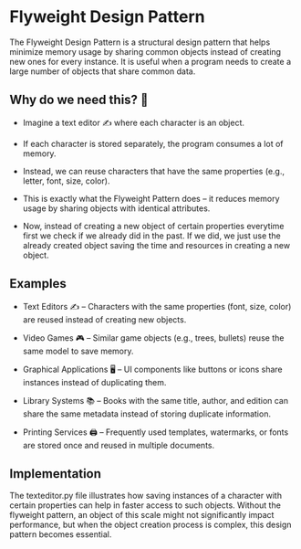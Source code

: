 # Flyweight Design Pattern

The Flyweight Design Pattern is a structural design pattern that helps minimize memory usage by sharing common objects instead of creating new ones for every instance. It is useful when a program needs to create a large number of objects that share common data.

## Why do we need this? 🤔

- Imagine a text editor ✍️ where each character is an object.

- If each character is stored separately, the program consumes a lot of memory.

- Instead, we can reuse characters that have the same properties (e.g., letter, font, size, color).

- This is exactly what the Flyweight Pattern does – it reduces memory usage by sharing objects with identical attributes.

- Now, instead of creating a new object of certain properties everytime first we check if we already did in the past. If we did, we just use the already created object saving the time and resources in creating a new object.

## Examples

- Text Editors ✍️ – Characters with the same properties (font, size, color) are reused instead of creating new objects.

- Video Games 🎮 – Similar game objects (e.g., trees, bullets) reuse the same model to save memory.

- Graphical Applications 🖥️ – UI components like buttons or icons share instances instead of duplicating them.

- Library Systems 📚 – Books with the same title, author, and edition can share the same metadata instead of storing duplicate information.

- Printing Services 🖨️ – Frequently used templates, watermarks, or fonts are stored once and reused in multiple documents.

## Implementation

The texteditor.py file illustrates how saving instances of a character with certain properties can help in faster access to such objects. Without the flyweight pattern, an object of this scale might not significantly impact performance, but when the object creation process is complex, this design pattern becomes essential.